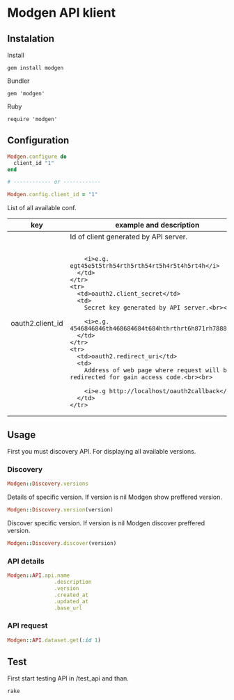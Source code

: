 # Modgen API klient

## Instalation

Install

    gem install modgen

Bundler

    gem 'modgen'

Ruby

    require 'modgen'



## Configuration

```ruby
Modgen.configure do
  client_id "1"
end

# ------------ or ------------

Modgen.config.client_id = "1"
```

List of all available conf.

<table>
  <thead>
    <tr>
      <th><b>key</b></th>
      <th><b>example and description</b></th>
    </tr>
  </thead>
  <tbody>
    <tr>
      <td>oauth2.client_id</td>
      <td>
        Id of client generated by API server.<br><br>

        <i>e.g. egt45e5t5trh54rth5rth54rt5h4r5t4h5rt4h</i>
      </td>
    </tr>
    <tr>
      <td>oauth2.client_secret</td>
      <td>
        Secret key generated by API server.<br><br>

        <i>e.g. 4546846846th468684684t684hthrthrt6h871rh78888</i>
      </td>
    </tr>
    <tr>
      <td>oauth2.redirect_uri</td>
      <td>
        Address of web page where request will be redirected for gain access code.<br><br>

        <i>e.g http://localhost/oauth2callback</i>
      </td>
    </tr>
  </tbody>
</table>



## Usage

First you must discovery API. For displaying all available versions.



### Discovery

```ruby
Modgen::Discovery.versions
```

Details of specific version. If version is nil Modgen show preffered version.

```ruby
Modgen::Discovery.version(version)
```

Discover specific version. If version is nil Modgen discover preffered version.

```ruby
Modgen::Discovery.discover(version)
```



### API details

```ruby
Modgen::API.api.name
               .description
               .version
               .created_at
               .updated_at
               .base_url
```



### API request


```ruby
Modgen::API.dataset.get(:id 1)
```


## Test

First start testing API in /test_api and than.

    rake
